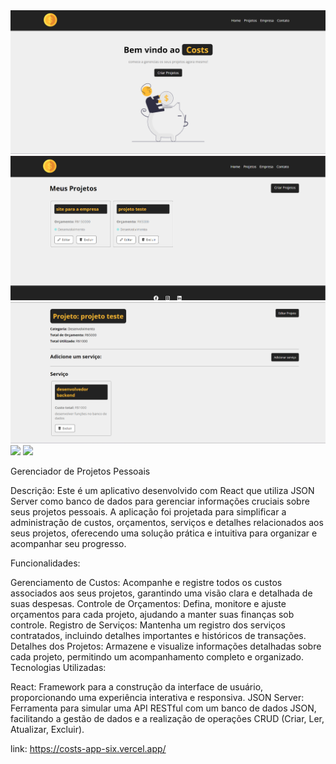 <img src="./readme-img/Screenshot_28.png">
<img src="./readme-img/Screenshot_29.png">
<img src="./readme-img/Screenshot_30.png">
<img src="https://img.shields.io/badge/React-20232A?style=for-the-badge&logo=react&logoColor=61DAFB">

<img src="https://img.shields.io/badge/React_Router-CA4245?style=for-the-badge&logo=react-router&logoColor=white">

Gerenciador de Projetos Pessoais

Descrição: Este é um aplicativo desenvolvido com React que utiliza JSON Server como banco de dados para gerenciar informações cruciais sobre seus projetos pessoais. A aplicação foi projetada para simplificar a administração de custos, orçamentos, serviços e detalhes relacionados aos seus projetos, oferecendo uma solução prática e intuitiva para organizar e acompanhar seu progresso.

Funcionalidades:

Gerenciamento de Custos: Acompanhe e registre todos os custos associados aos seus projetos, garantindo uma visão clara e detalhada de suas despesas.
Controle de Orçamentos: Defina, monitore e ajuste orçamentos para cada projeto, ajudando a manter suas finanças sob controle.
Registro de Serviços: Mantenha um registro dos serviços contratados, incluindo detalhes importantes e históricos de transações.
Detalhes dos Projetos: Armazene e visualize informações detalhadas sobre cada projeto, permitindo um acompanhamento completo e organizado.
Tecnologias Utilizadas:

React: Framework para a construção da interface de usuário, proporcionando uma experiência interativa e responsiva.
JSON Server: Ferramenta para simular uma API RESTful com um banco de dados JSON, facilitando a gestão de dados e a realização de operações CRUD (Criar, Ler, Atualizar, Excluir).

link: https://costs-app-six.vercel.app/
